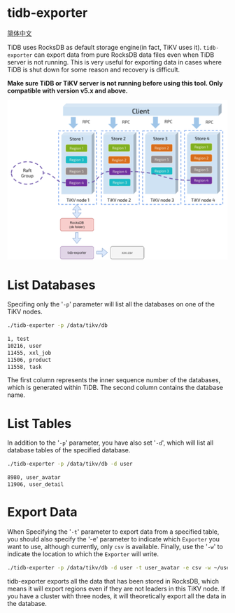 # tidb-exporter

[简体中文](README_zh.md)

TiDB uses RocksDB as default storage engine(in fact, TiKV uses it). `tidb-exporter` can export data from pure RocksDB data files even when TiDB server is not running. This is very useful for exporting data in cases where TiDB is shut down for some reason and recovery is difficult.

**Make sure TiDB or TiKV server is not running before using this tool. Only compatible with version v5.x and above.**

![tidb-exporter](assets/tidb-exporter.png)

# List Databases

Specifing only the '`-p`' parameter will list all the databases on one of the TiKV nodes.

```bash
./tidb-exporter -p /data/tikv/db
```
```
1, test
10216, user
11455, xxl_job
11506, product
11558, task
```

The first column represents the inner sequence number of the databases, which is generated within TiDB. The second column contains the database name. 

# List Tables

In addition to the '`-p`' parameter, you have also set '`-d`', which will list all database tables of the specified database.

```bash
./tidb-exporter -p /data/tikv/db -d user
```
```
8980, user_avatar
11906, user_detail
```

# Export Data

When Specifying the '`-t`' parameter to export data from a specified table, you should also specify the '-e' parameter to indicate which `Exporter` you want to use, although currently, only `csv` is available. Finally, use the '`-w`' to indicate the location to which the `Exporter` will write.

```bash
./tidb-exporter -p /data/tikv/db -d user -t user_avatar -e csv -w ~/user.csv
```

tidb-exporter exports all the data that has been stored in RocksDB, which means it will export regions even if they are not leaders in this TiKV node. If you have a cluster with three nodes, it will theoretically export all the data in the database.